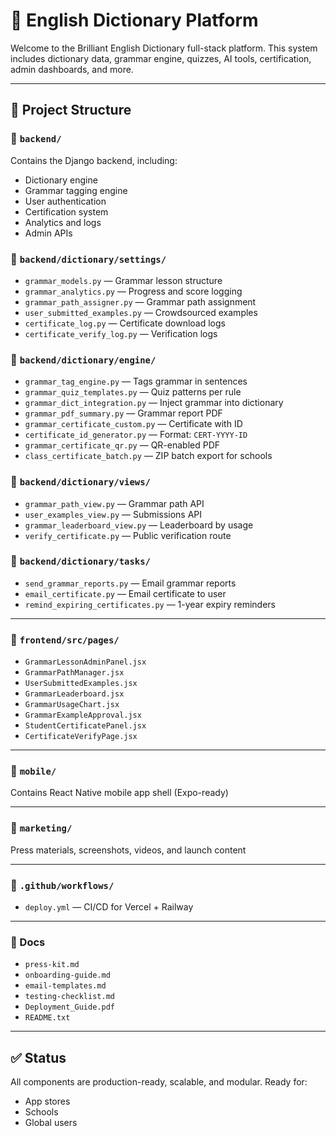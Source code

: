 
# 📘 English Dictionary Platform

Welcome to the Brilliant English Dictionary full-stack platform.
This system includes dictionary data, grammar engine, quizzes, AI tools, certification, admin dashboards, and more.

---

## 📁 Project Structure

### 🔹 `backend/`
Contains the Django backend, including:
- Dictionary engine
- Grammar tagging engine
- User authentication
- Certification system
- Analytics and logs
- Admin APIs

### 🔹 `backend/dictionary/settings/`
- `grammar_models.py` — Grammar lesson structure
- `grammar_analytics.py` — Progress and score logging
- `grammar_path_assigner.py` — Grammar path assignment
- `user_submitted_examples.py` — Crowdsourced examples
- `certificate_log.py` — Certificate download logs
- `certificate_verify_log.py` — Verification logs

### 🔹 `backend/dictionary/engine/`
- `grammar_tag_engine.py` — Tags grammar in sentences
- `grammar_quiz_templates.py` — Quiz patterns per rule
- `grammar_dict_integration.py` — Inject grammar into dictionary
- `grammar_pdf_summary.py` — Grammar report PDF
- `grammar_certificate_custom.py` — Certificate with ID
- `certificate_id_generator.py` — Format: `CERT-YYYY-ID`
- `grammar_certificate_qr.py` — QR-enabled PDF
- `class_certificate_batch.py` — ZIP batch export for schools

### 🔹 `backend/dictionary/views/`
- `grammar_path_view.py` — Grammar path API
- `user_examples_view.py` — Submissions API
- `grammar_leaderboard_view.py` — Leaderboard by usage
- `verify_certificate.py` — Public verification route

### 🔹 `backend/dictionary/tasks/`
- `send_grammar_reports.py` — Email grammar reports
- `email_certificate.py` — Email certificate to user
- `remind_expiring_certificates.py` — 1-year expiry reminders

---

### 🔹 `frontend/src/pages/`
- `GrammarLessonAdminPanel.jsx`
- `GrammarPathManager.jsx`
- `UserSubmittedExamples.jsx`
- `GrammarLeaderboard.jsx`
- `GrammarUsageChart.jsx`
- `GrammarExampleApproval.jsx`
- `StudentCertificatePanel.jsx`
- `CertificateVerifyPage.jsx`

---

### 🔹 `mobile/`
Contains React Native mobile app shell (Expo-ready)

---

### 🔹 `marketing/`
Press materials, screenshots, videos, and launch content

---

### 🔹 `.github/workflows/`
- `deploy.yml` — CI/CD for Vercel + Railway

---

### 🔹 Docs
- `press-kit.md`
- `onboarding-guide.md`
- `email-templates.md`
- `testing-checklist.md`
- `Deployment_Guide.pdf`
- `README.txt`

---

## ✅ Status
All components are production-ready, scalable, and modular. Ready for:
- App stores
- Schools
- Global users

